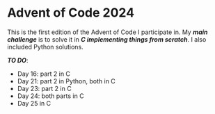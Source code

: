 # Advent of Code 2024
This is the first edition of the Advent of Code I participate in. My ***main challenge*** is to solve it in ***C implementing things from scratch***. I also included Python solutions.

***TO DO***:
- Day 16: part 2 in C
- Day 21: part 2 in Python, both in C
- Day 23: part 2 in C
- Day 24: both parts in C
- Day 25 in C
